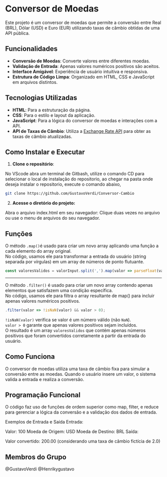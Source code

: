 # Conversor de Moedas
Este projeto é um conversor de moedas que permite a conversão entre Real (BRL), Dólar (USD) e Euro (EUR) utilizando taxas de câmbio obtidas de uma API pública.

## Funcionalidades
- **Conversão de Moedas**: Converte valores entre diferentes moedas.
- **Validação de Entrada**: Apenas valores numéricos positivos são aceitos.
- **Interface Amigável**: Experiência de usuário intuitiva e responsiva.
- **Estrutura de Código Limpa**: Organizado em HTML, CSS e JavaScript em arquivos distintos.

## Tecnologias Utilizadas

- **HTML**: Para a estruturação da página.
- **CSS**: Para o estilo e layout da aplicação.
- **JavaScript**: Para a lógica do conversor de moedas e interações com a API.
- **API de Taxas de Câmbio**: Utiliza a [Exchange Rate API](https://open.er-api.com/v6/latest/USD) para obter as taxas de câmbio atualizadas.

## Como Instalar e Executar
1. **Clone o repositório**:
   
No VScode abra um terminal de Gitbash, utilize o comando CD para selecionar o local de instalação do repositorio, ao chegar na pasta onde deseja instalar o repositorio, execute o comando abaixo,

```Bash
git clone https://github.com/GustavoVerdi/Conversor-Cambio
```
2. **Acesse o diretório do projeto:**

Abra o arquivo index.html em seu navegador: Clique duas vezes no arquivo ou use o menu de arquivos do seu navegador.

## Funções

O método ```.map()```é usado para criar um novo array aplicando uma função a cada elemento do array original.<br/>
No código, usamos ele para transformar a entrada do usuário (string separada por vírgulas) em um array de números de ponto flutuante.

```JavaScript
const valoresValidos = valorInput.split(',').map(valor => parseFloat(valor.trim()));
```
<hr>

O método ``` .filter() ``` é usado para criar um novo array contendo apenas elementos que satisfazem uma condição específica.<br/> 
No código, usamos ele para filtra o array resultante de map() para incluir apenas valores numéricos positivos.

```JavaScript
.filter(valor => !isNaN(valor) && valor > 0);
```

```!isNaN(valor)``` verifica se valor é um número válido (não ```NaN```).<br/>
```valor > 0``` garante que apenas valores positivos sejam incluídos.<br/>
O resultado é um array ```valoresValidos``` que contém apenas números positivos que foram convertidos corretamente a partir da entrada do usuário.

## Como Funciona
O conversor de moedas utiliza uma taxa de câmbio fixa para simular a conversão entre as moedas. Quando o usuário insere um valor, o sistema valida a entrada e realiza a conversão.

## Programação Funcional
O código faz uso de funções de ordem superior como map, filter, e reduce para gerenciar a lógica da conversão e a validação dos dados de entrada.

Exemplos de Entrada e Saída
Entrada:

Valor: 100
Moeda de Origem: USD
Moeda de Destino: BRL
Saída:

Valor convertido: 200.00 (considerando uma taxa de câmbio fictícia de 2.0)

## Membros do Grupo

@GustavoVerdi @Henrikygustavo
